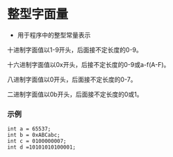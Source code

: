 # 整型字面量

* 用于程序中的整型常量表示

十进制字面值以1-9开头，后面接不定长度的0-9。

十六进制字面值以0x开头，后接不定长度的0-9或a-f(A-F)。

八进制字面值以0开头，后面接不定长度的0-7。

二进制字面值以0b开头，后面接不定长度的0或1。

### 示例

```alolang
int a = 65537;
int b = 0xABCabc;
int c = 0100000007;
int d =10101010100001;
```